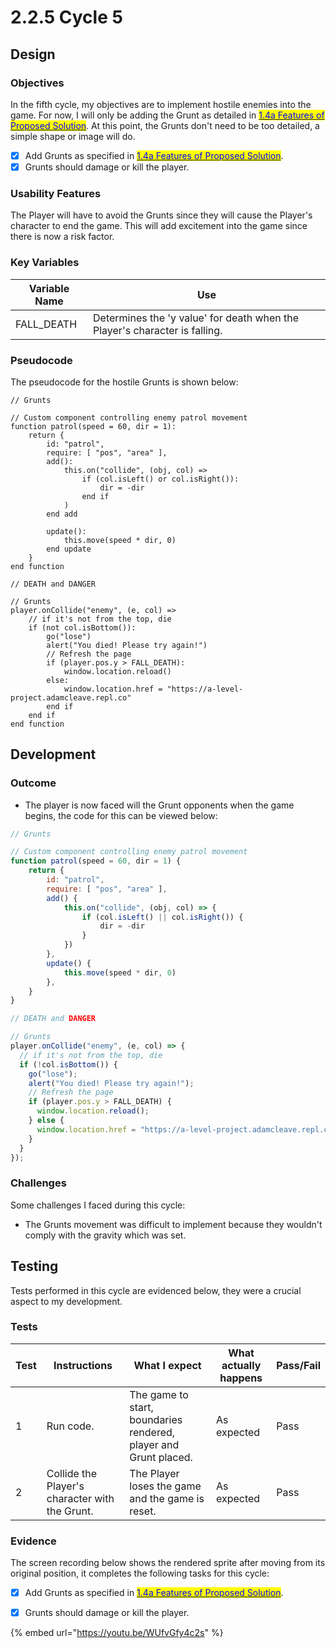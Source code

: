 # 2.2.5 Cycle 5

## Design

### Objectives

In the fifth cycle, my objectives are to implement hostile enemies into the game. For now, I will only be adding the Grunt as detailed in [<mark style="color:blue;">1.4a Features of Proposed Solution</mark>](../1-analysis/1.4a-features-of-the-proposed-solution.md#opponents). At this point, the Grunts don't need to be too detailed, a simple shape or image will do.

* [x] Add Grunts as specified in [<mark style="color:blue;">1.4a Features of Proposed Solution</mark>](../1-analysis/1.4a-features-of-the-proposed-solution.md#opponents).
* [x] Grunts should damage or kill the player.

### Usability Features

The Player will have to avoid the Grunts since they will cause the Player's character to end the game. This will add excitement into the game since there is now a risk factor.



### Key Variables

| Variable Name | Use                                                                        |
| ------------- | -------------------------------------------------------------------------- |
| FALL\_DEATH   | Determines the 'y value' for death when the Player's character is falling. |

### Pseudocode

The pseudocode for the hostile Grunts is shown below:

```
// Grunts

// Custom component controlling enemy patrol movement
function patrol(speed = 60, dir = 1):
    return {
        id: "patrol",
        require: [ "pos", "area" ],
        add():
            this.on("collide", (obj, col) =>
                if (col.isLeft() or col.isRight()):
                    dir = -dir
                end if
            )
        end add

        update():
            this.move(speed * dir, 0)
        end update
    }
end function

// DEATH and DANGER

// Grunts
player.onCollide("enemy", (e, col) =>
    // if it's not from the top, die
    if (not col.isBottom()):
        go("lose")
        alert("You died! Please try again!")
        // Refresh the page
        if (player.pos.y > FALL_DEATH):
            window.location.reload()
        else:
            window.location.href = "https://a-level-project.adamcleave.repl.co"
        end if
    end if
end function

```

## Development

### Outcome

* The player is now faced will the Grunt opponents when the game begins, the code for this can be viewed below:

```javascript
// Grunts

// Custom component controlling enemy patrol movement
function patrol(speed = 60, dir = 1) {
	return {
		id: "patrol",
		require: [ "pos", "area" ],
		add() {
			this.on("collide", (obj, col) => {
				if (col.isLeft() || col.isRight()) {
					dir = -dir
				}
			})
		},
		update() {
			this.move(speed * dir, 0)
		},
	}
}

// DEATH and DANGER

// Grunts
player.onCollide("enemy", (e, col) => {
  // if it's not from the top, die
  if (!col.isBottom()) {
    go("lose");
    alert("You died! Please try again!");
    // Refresh the page
    if (player.pos.y > FALL_DEATH) {
      window.location.reload();
    } else {
      window.location.href = "https://a-level-project.adamcleave.repl.co";
    }
  }
});
```

### Challenges

Some challenges I faced during this cycle:

* The Grunts movement was difficult to implement because they wouldn't comply with the gravity which was set.

## Testing

Tests performed in this cycle are evidenced below, they were a crucial aspect to my development.

### Tests

| Test | Instructions                                   | What I expect                                                    | What actually happens | Pass/Fail |
| ---- | ---------------------------------------------- | ---------------------------------------------------------------- | --------------------- | --------- |
| 1    | Run code.                                      | The game to start, boundaries rendered, player and Grunt placed. | As expected           | Pass      |
| 2    | Collide the Player's character with the Grunt. | The Player loses the game and the game is reset.                 | As expected           | Pass      |

### Evidence

The screen recording below shows the rendered sprite after moving from its original position, it completes the following tasks for this cycle:

* [x] Add Grunts as specified in [<mark style="color:blue;">1.4a Features of Proposed Solution</mark>](../1-analysis/1.4a-features-of-the-proposed-solution.md#opponents).
* [x] Grunts should damage or kill the player.



{% embed url="https://youtu.be/WUfvGfy4c2s" %}
